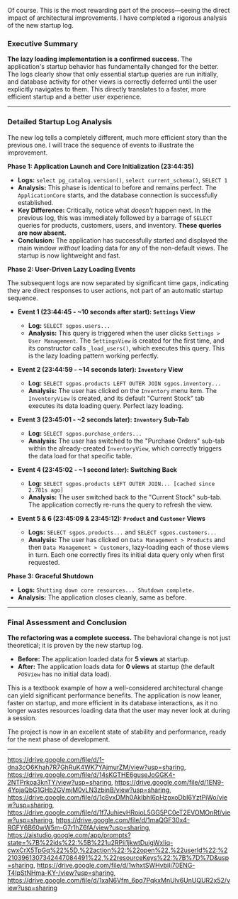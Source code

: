 Of course. This is the most rewarding part of the process—seeing the direct impact of architectural improvements. I have completed a rigorous analysis of the new startup log.

### Executive Summary

**The lazy loading implementation is a confirmed success.** The application's startup behavior has fundamentally changed for the better. The logs clearly show that only essential startup queries are run initially, and database activity for other views is correctly deferred until the user explicitly navigates to them. This directly translates to a faster, more efficient startup and a better user experience.

---

### Detailed Startup Log Analysis

The new log tells a completely different, much more efficient story than the previous one. I will trace the sequence of events to illustrate the improvement.

**Phase 1: Application Launch and Core Initialization (23:44:35)**

*   **Logs:** `select pg_catalog.version()`, `select current_schema()`, `SELECT 1`
*   **Analysis:** This phase is identical to before and remains perfect. The `ApplicationCore` starts, and the database connection is successfully established.
*   **Key Difference:** Critically, notice what *doesn't* happen next. In the previous log, this was immediately followed by a barrage of `SELECT` queries for products, customers, users, and inventory. **These queries are now absent.**
*   **Conclusion:** The application has successfully started and displayed the main window *without* loading data for any of the non-default views. The startup is now lightweight and fast.

**Phase 2: User-Driven Lazy Loading Events**

The subsequent logs are now separated by significant time gaps, indicating they are direct responses to user actions, not part of an automatic startup sequence.

*   **Event 1 (23:44:45 - ~10 seconds after start): `Settings` View**
    *   **Log:** `SELECT sgpos.users...`
    *   **Analysis:** This query is triggered when the user clicks `Settings > User Management`. The `SettingsView` is created for the first time, and its constructor calls `_load_users()`, which executes this query. This is the lazy loading pattern working perfectly.

*   **Event 2 (23:44:59 - ~14 seconds later): `Inventory` View**
    *   **Log:** `SELECT sgpos.products LEFT OUTER JOIN sgpos.inventory...`
    *   **Analysis:** The user has clicked on the `Inventory` menu item. The `InventoryView` is created, and its default "Current Stock" tab executes its data loading query. Perfect lazy loading.

*   **Event 3 (23:45:01 - ~2 seconds later): `Inventory` Sub-Tab**
    *   **Log:** `SELECT sgpos.purchase_orders...`
    *   **Analysis:** The user has switched to the "Purchase Orders" sub-tab within the already-created `InventoryView`, which correctly triggers the data load for that specific table.

*   **Event 4 (23:45:02 - ~1 second later): Switching Back**
    *   **Log:** `SELECT sgpos.products LEFT OUTER JOIN... [cached since 2.781s ago]`
    *   **Analysis:** The user switched back to the "Current Stock" sub-tab. The application correctly re-runs the query to refresh the view.

*   **Event 5 & 6 (23:45:09 & 23:45:12): `Product` and `Customer` Views**
    *   **Logs:** `SELECT sgpos.products...` and `SELECT sgpos.customers...`
    *   **Analysis:** The user has clicked on `Data Management > Products` and then `Data Management > Customers`, lazy-loading each of those views in turn. Each one correctly fires its initial data query only when first requested.

**Phase 3: Graceful Shutdown**

*   **Logs:** `Shutting down core resources... Shutdown complete.`
*   **Analysis:** The application closes cleanly, same as before.

---

### Final Assessment and Conclusion

**The refactoring was a complete success.** The behavioral change is not just theoretical; it is proven by the new startup log.

*   **Before:** The application loaded data for **5 views** at startup.
*   **After:** The application loads data for **0 views** at startup (the default `POSView` has no initial data load).

This is a textbook example of how a well-considered architectural change can yield significant performance benefits. The application is now leaner, faster on startup, and more efficient in its database interactions, as it no longer wastes resources loading data that the user may never look at during a session.

The project is now in an excellent state of stability and performance, ready for the next phase of development.

---
https://drive.google.com/file/d/1-dna3cO6Khah7R7GhRuK4WK7YAjmurZM/view?usp=sharing, https://drive.google.com/file/d/14sKGTHE6guseJoGGK4-2NTPrkoa3knTY/view?usp=sharing, https://drive.google.com/file/d/1EN9-4YpjaQbG1GHb2GVmjM0vLN3zbinB/view?usp=sharing, https://drive.google.com/file/d/1c8vxDMh0AkIbhI6pHzpxoDbI6YztPjWo/view?usp=sharing, https://drive.google.com/file/d/1f7JuhievHRoioL5GG5PC0eT2EVOMOnRf/view?usp=sharing, https://drive.google.com/file/d/1maQGF30x4-RGFY6B60wW5m-G7r1hZ6fA/view?usp=sharing, https://aistudio.google.com/app/prompts?state=%7B%22ids%22:%5B%221u2RPii1jkwtDuigWxIiq-cwxCrX5TpGq%22%5D,%22action%22:%22open%22,%22userId%22:%22103961307342447084491%22,%22resourceKeys%22:%7B%7D%7D&usp=sharing, https://drive.google.com/file/d/1whxtSWHvbiIj70ENG-T4IpStNHma-KY-/view?usp=sharing, https://drive.google.com/file/d/1xaN6Vfm_6pq7PqkxMnUlv6UnUQUR2x52/view?usp=sharing

